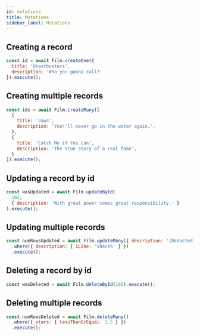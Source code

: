 ```yaml
---
id: mutations
title: Mutations
sidebar_label: Mutations
---
```


## Creating a record
```js
const id = await Film.createOne({
  title: 'Ghostbusters',
  description: 'Who you gonna call?'
}).execute();
```

## Creating multiple records
```js
const ids = await Film.createMany([
  {
    title: 'Jaws',
    description: 'You\'ll never go in the water again.',
  },
  {
    title: 'Catch Me if You Can',
    description: 'The true story of a real fake',
  }
]).execute();
```

## Updating a record by id
```js
const wasUpdated = await Film.updateById(
  102,
  { description: 'With great power comes great responsibility.' }
).execute();
```

## Updating multiple records
```js
const numRowsUpdated = await Film.updateMany({ description: '[Redacted]' })
  .where({ description: { iLike: '%heck%' } })
  .execute();
```

## Deleting a record by id
```js
const wasDeleted = await Film.deleteById(102).execute();
```

## Deleting multiple records
```js
const numRowsDeleted = await Film.deleteMany()
  .where({ stars: { lessThanOrEqual: 1.5 } })
  .execute();
```
